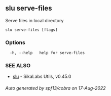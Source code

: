 ## slu serve-files

Serve files in local directory

```
slu serve-files [flags]
```

### Options

```
  -h, --help   help for serve-files
```

### SEE ALSO

* [slu](slu.md)	 - SikaLabs Utils, v0.45.0

###### Auto generated by spf13/cobra on 17-Aug-2022
